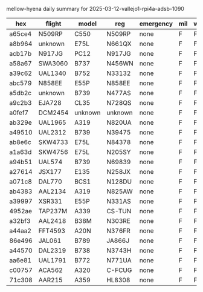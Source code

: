 mellow-hyena daily summary for 2025-03-12-vallejo1-rpi4a-adsb-1090

|hex|flight|model|reg|emergency|mil|weirdo|
|--|--|--|--|--|--|--|
|a65ce4|N509RP|C550|N509RP|none|F|F|
|a8b964|unknown|E75L|N661QX|none|F|F|
|acb17b|N917JG|PC12|N917JG|none|F|F|
|a58a67|SWA3060|B737|N456WN|none|F|F|
|a39c62|UAL1340|B752|N33132|none|F|F|
|abc579|N858EE|E55P|N858EE|none|F|F|
|a5db2c|unknown|B739|N477AS|none|F|F|
|a9c2b3|EJA728|CL35|N728QS|none|F|F|
|a0fef7|DCM2454|unknown|unknown|none|F|F|
|ab329e|UAL1965|A319|N820UA|none|F|F|
|a49510|UAL2312|B739|N39475|none|F|F|
|ab8e6c|SKW4733|E75L|N84378|none|F|F|
|a1a63d|SKW4756|E75L|N205SY|none|F|F|
|a94b51|UAL574|B739|N69839|none|F|F|
|a27614|JSX177|E135|N258JX|none|F|F|
|a071c8|DAL770|BCS1|N128DU|none|F|F|
|ab4383|AAL2134|A319|N825AW|none|F|F|
|a39997|XSR331|E55P|N331AS|none|F|F|
|4952ae|TAP237M|A339|CS-TUN|none|F|F|
|a32bf3|AAL2418|B38M|N303RE|none|F|F|
|a44aa2|FFT4593|A20N|N376FR|none|F|F|
|86e496|JAL061|B789|JA866J|none|F|F|
|a44570|DAL2319|B738|N3743H|none|F|F|
|aa6e81|UAL1791|B772|N771UA|none|F|F|
|c00757|ACA562|A320|C-FCUG|none|F|F|
|71c308|AAR215|A359|HL8308|none|F|F|
